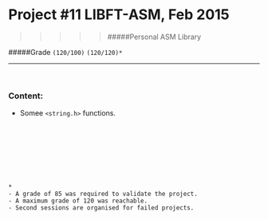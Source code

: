 # Project #11 LIBFT-ASM, Feb 2015
>>>>> #####Personal ASM Library

#####Grade ``(120/100)`` ``(120/120)*``
--------  -----------------------

<br>

### Content:
* Somee `<string.h>` functions.
<br><br><br><br><br><br><br><br>

```
*
- A grade of 85 was required to validate the project.
- A maximum grade of 120 was reachable.
- Second sessions are organised for failed projects.
```
